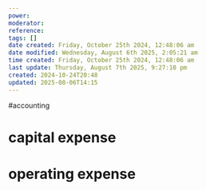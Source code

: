 ```yaml
---
power: 
moderator: 
reference: 
tags: []
date created: Friday, October 25th 2024, 12:48:06 am
date modified: Wednesday, August 6th 2025, 2:05:21 am
time created: Friday, October 25th 2024, 12:48:06 am
last update: Thursday, August 7th 2025, 9:27:10 pm
created: 2024-10-24T20:48
updated: 2025-08-06T14:15
---
```

#accounting 
# capital expense
# operating expense
